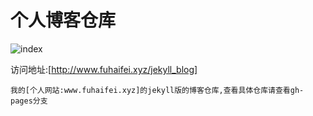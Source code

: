 个人博客仓库
====
 
 ![index](http://7xrtds.com1.z0.glb.clouddn.com/img/index/jekyll_blog.png)

  访问地址:[http://www.fuhaifei.xyz/jekyll_blog]

	我的[个人网站:www.fuhaifei.xyz]的jekyll版的博客仓库,查看具体仓库请查看gh-pages分支

[http://www.fuhaifei.xyz/jekyll_blog]:http://www.fuhaifei.xyz/jekyll_blog

[个人网站:www.fuhaifei.xyz]:http://www.fuhaifei.xyz